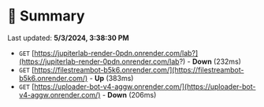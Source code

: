# 📖 Summary
Last updated: **5/3/2024, 3:38:30 PM**

- `GET` [https://jupiterlab-render-0pdn.onrender.com/lab?](https://jupiterlab-render-0pdn.onrender.com/lab?) - **Down** (232ms)
- `GET` [https://filestreambot-b5k6.onrender.com/](https://filestreambot-b5k6.onrender.com/) - **Up** (383ms)
- `GET` [https://uploader-bot-v4-aggw.onrender.com/](https://uploader-bot-v4-aggw.onrender.com/) - **Down** (206ms)
